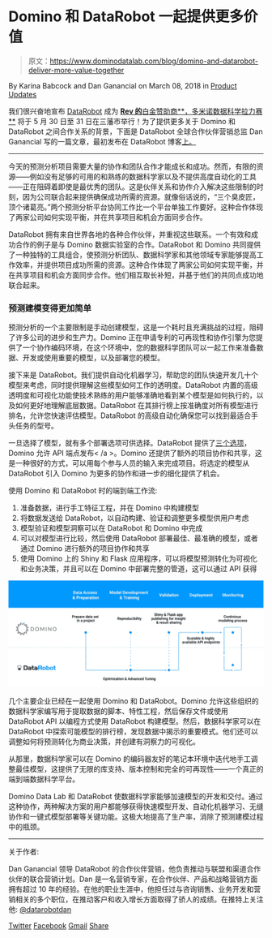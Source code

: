 # Domino 和 DataRobot 一起提供更多价值

> 原文：<https://www.dominodatalab.com/blog/domino-and-datarobot-deliver-more-value-together>

By Karina Babcock and Dan Ganancial on March 08, 2018 in [Product Updates](/blog/product-updates/)

我们很兴奋地宣布 [DataRobot](https://www.datarobot.com/?utm_medium=techalliance&utm_source=domino) 成为 [**Rev 的**白金赞助商**，多米诺数据科学拉力赛**](//rev.dominodatalab.com) 将于 5 月 30 日至 31 日在三藩市举行！为了提供更多关于 Domino 和 DataRobot 之间合作关系的背景，下面是 DataRobot 全球合作伙伴营销总监 Dan Ganancial 写的一篇文章，最初发布在 DataRobot 博客[上。](https://www.datarobot.com/blog/domino-and-datarobot-deliver-more-value-together/?utm_medium=techalliance&utm_source=domino)

* * *

今天的预测分析项目需要大量的协作和团队合作才能成长和成功。然而，有限的资源——例如没有足够的可用的和熟练的数据科学家以及不提供高度自动化的工具——正在阻碍着即使是最优秀的团队。这是伙伴关系和协作介入解决这些限制的时刻，因为公司联合起来提供确保成功所需的资源。就像俗话说的，“三个臭皮匠，顶个诸葛亮。”两个预测分析平台协同工作比一个平台单独工作要好。这种合作体现了两家公司如何实现平衡，并在共享项目和机会方面同步合作。

DataRobot 拥有来自世界各地的各种合作伙伴，并重视这些联系。一个有效和成功合作的例子是与 Domino 数据实验室的合作。DataRobot 和 Domino 共同提供了一种独特的工具组合，使预测分析团队、数据科学家和其他领域专家能够提高工作效率，并提供项目成功所需的资源。这种合作体现了两家公司如何实现平衡，并在共享项目和机会方面同步合作。他们相互取长补短，并基于他们的共同点成功地联合起来。

### 预测建模变得更加简单

预测分析的一个主要限制是手动创建模型，这是一个耗时且充满挑战的过程，阻碍了许多公司的进步和生产力。Domino 正在申请专利的可再现性和协作引擎为您提供了一个协作编码环境，在这个环境中，您的数据科学团队可以一起工作来准备数据、开发或使用重要的模型，以及部署您的模型。

接下来是 DataRobot。我们提供自动化机器学习，帮助您的团队快速开发几十个模型来考虑，同时提供理解这些模型如何工作的透明度。DataRobot 内置的高级透明度和可视化功能使技术熟练的用户能够准确地看到某个模型是如何执行的，以及如何更好地理解底层数据。DataRobot 在其排行榜上按准确度对所有模型进行排名，允许您快速评估模型。DataRobot 的高级自动化确保您可以找到最适合手头任务的型号。

一旦选择了模型，就有多个部署选项可供选择。DataRobot 提供了[三个选项](https://www.datarobot.com/blog/data-professional-persona-how-to-deploy-ai-solutions-to-production/?utm_medium=techalliance&utm_source=domino)，Domino 允许 API 端点发布< /a >。Domino 还提供了额外的项目协作和共享，这是一种很好的方式，可以用每个参与人员的输入来完成项目。将选定的模型从 DataRobot 引入 Domino 为更多的协作和进一步的细化提供了机会。

使用 Domino 和 DataRobot 时的端到端工作流:

1.  准备数据，进行手工特征工程，并在 Domino 中构建模型
2.  将数据发送给 DataRobot，以自动构建、验证和调整更多模型供用户考虑
3.  模型验证和模型洞察可以在 DataRobot 和 Domino 中完成
4.  可以对模型进行比较，然后使用 DataRobot 部署最佳、最准确的模型，或者通过 Domino 进行额外的项目协作和共享
5.  使用 Domino 上的 Shiny 和 Flask 应用程序，可以将模型预测转化为可视化和业务决策，并且可以在 Domino 中部署完整的管道，这可以通过 API 获得

![Domino Data Lab and Data Robot](img/c36bb7983ff2deb8e3efff2a45251f37.png)

几个主要企业已经在一起使用 Domino 和 DataRobot。Domino 允许这些组织的数据科学家编写用于提取数据的脚本、特性工程，然后保存文件或使用 DataRobot API 以编程方式使用 DataRobot 构建模型。然后，数据科学家可以在 DataRobot 中探索可能模型的排行榜，发现数据中揭示的重要模式。他们还可以调整如何将预测转化为商业决策，并创建有洞察力的可视化。

从那里，数据科学家可以在 Domino 的编码器友好的笔记本环境中迭代地手工调整最佳模型，这提供了无限的库支持、版本控制和完全的可再现性——一个真正的端到端数据科学平台。

Domino Data Lab 和 DataRobot 使数据科学家能够加速模型的开发和交付。通过这种协作，两种解决方案的用户都能够获得快速模型开发、自动化机器学习、无缝协作和一键式模型部署等关键功能。这极大地提高了生产率，消除了预测建模过程中的瓶颈。

* * *

关于作者:

Dan Ganancial 领导 DataRobot 的合作伙伴营销，他负责推动与联盟和渠道合作伙伴的联合营销计划。Dan 是一名营销专家，在合作伙伴、产品和战略营销方面拥有超过 10 年的经验。在他的职业生涯中，他担任过与咨询销售、业务开发和营销相关的多个职位，在推动客户和收入增长方面取得了骄人的成绩。在推特上关注他: [@datarobotdan](http://twitter.com/datarobotdan)

[Twitter](/#twitter) [Facebook](/#facebook) [Gmail](/#google_gmail) [Share](https://www.addtoany.com/share#url=https%3A%2F%2Fwww.dominodatalab.com%2Fblog%2Fdomino-and-datarobot-deliver-more-value-together%2F&title=Domino%20and%20DataRobot%20Deliver%20More%20Value%20Together)
